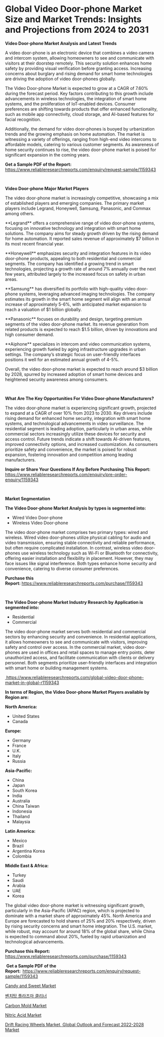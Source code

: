 <p><h1>Global Video Door-phone Market Size and Market Trends: Insights and Projections from 2024 to 2031</h1></p><p><strong>Video Door-phone Market Analysis and Latest Trends</strong></p>
<p><p>A video door-phone is an electronic device that combines a video camera and intercom system, allowing homeowners to see and communicate with visitors at their doorstep remotely. This security solution enhances home safety by providing visual verification before granting access. Increasing concerns about burglary and rising demand for smart home technologies are driving the adoption of video door-phones globally.</p><p>The Video Door-phone Market is expected to grow at a CAGR of 7.60% during the forecast period. Key factors contributing to this growth include advancements in wireless technologies, the integration of smart home systems, and the proliferation of IoT-enabled devices. Consumer preferences are shifting towards products that offer enhanced functionality, such as mobile app connectivity, cloud storage, and AI-based features for facial recognition.</p><p>Additionally, the demand for video door-phones is buoyed by urbanization trends and the growing emphasis on home automation. The market is witnessing a variety of offerings, ranging from high-end video intercoms to affordable models, catering to various customer segments. As awareness of home security continues to rise, the video door-phone market is poised for significant expansion in the coming years.</p></p>
<p><strong>Get a Sample PDF of the Report:&nbsp;</strong> <a href="https://www.reliableresearchreports.com/enquiry/request-sample/1159343">https://www.reliableresearchreports.com/enquiry/request-sample/1159343</a></p>
<p>&nbsp;</p>
<p><strong>Video Door-phone Major Market Players</strong></p>
<p><p>The video door-phone market is increasingly competitive, showcasing a mix of established players and emerging companies. The primary market players include Legrand, Honeywell, Samsung, Panasonic, and Commax among others.</p><p>**Legrand** offers a comprehensive range of video door-phone systems, focusing on innovative technology and integration with smart home solutions. The company aims for steady growth driven by the rising demand for home automation. It reported sales revenue of approximately $7 billion in its most recent financial year.</p><p>**Honeywell** emphasizes security and integration features in its video door-phone products, appealing to both residential and commercial segments. The company has identified a growing trend in smart technologies, projecting a growth rate of around 7% annually over the next few years, attributed largely to the increased focus on safety in urban areas.</p><p>**Samsung** has diversified its portfolio with high-quality video door-phone systems, leveraging advanced imaging technologies. The company estimates its growth in the smart home segment will align with an annual increase of approximately 5-6%, with anticipated market expansion to reach a valuation of $1 billion globally.</p><p>**Panasonic** focuses on durability and design, targeting premium segments of the video door-phone market. Its revenue generation from related products is expected to reach $1.5 billion, driven by innovations and high consumer demand.</p><p>**Aiphone** specializes in intercom and video communication systems, experiencing growth fueled by aging infrastructure upgrades in urban settings. The company’s strategic focus on user-friendly interfaces positions it well for an estimated annual growth of 4-5%.</p><p>Overall, the video door-phone market is expected to reach around $3 billion by 2028, spurred by increased adoption of smart home devices and heightened security awareness among consumers.</p></p>
<p>&nbsp;</p>
<p><strong>What Are The Key Opportunities For Video Door-phone Manufacturers?</strong></p>
<p><p>The video door-phone market is experiencing significant growth, projected to expand at a CAGR of over 10% from 2023 to 2030. Key drivers include rising demand for enhanced home security, integration with smart home systems, and technological advancements in video surveillance. The residential segment is leading adoption, particularly in urban areas, while commercial sectors increasingly utilize these devices for security and access control. Future trends indicate a shift towards AI-driven features, improved connectivity options, and increased customization. As consumers prioritize safety and convenience, the market is poised for robust expansion, fostering innovation and competition among leading manufacturers.</p></p>
<p><strong>Inquire or Share Your Questions If Any Before Purchasing This Report:</strong> <a href="https://www.reliableresearchreports.com/enquiry/pre-order-enquiry/1159343">https://www.reliableresearchreports.com/enquiry/pre-order-enquiry/1159343</a></p>
<p>&nbsp;</p>
<p><strong>Market Segmentation</strong></p>
<p><strong>The Video Door-phone Market Analysis by types is segmented into:</strong></p>
<p><ul><li>Wired Video Door-phone</li><li>Wireless Video Door-phone</li></ul></p>
<p><p>The video door-phone market comprises two primary types: wired and wireless. Wired video door-phones utilize physical cabling for audio and video transmission, ensuring stable connectivity and reliable performance, but often require complicated installation. In contrast, wireless video door-phones use wireless technology such as Wi-Fi or Bluetooth for connectivity, offering easier installation and flexibility in placement. However, they may face issues like signal interference. Both types enhance home security and convenience, catering to diverse consumer preferences.</p></p>
<p><strong>Purchase this Report:&nbsp;</strong><a href="https://www.reliableresearchreports.com/purchase/1159343">https://www.reliableresearchreports.com/purchase/1159343</a></p>
<p>&nbsp;</p>
<p><strong>The Video Door-phone Market Industry Research by Application is segmented into:</strong></p>
<p><ul><li>Residential</li><li>Commercial</li></ul></p>
<p><p>The video door-phone market serves both residential and commercial sectors by enhancing security and convenience. In residential applications, it allows homeowners to see and communicate with visitors, improving safety and control over access. In the commercial market, video door-phones are used in offices and retail spaces to manage entry points, deter unauthorized access, and facilitate communication with clients or delivery personnel. Both segments prioritize user-friendly interfaces and integration with smart home or building management systems.</p></p>
<p><a href="https://www.reliableresearchreports.com/global-video-door-phone-market-in-global-r1159343">&nbsp;https://www.reliableresearchreports.com/global-video-door-phone-market-in-global-r1159343</a></p>
<p><strong>In terms of Region, the Video Door-phone Market Players available by Region are:</strong></p>
<p>
    <p> <strong> North America: </strong>
        <ul>
            <li>United States</li>
            <li>Canada</li>
        </ul>
        </p> 
    <p> <strong> Europe: </strong>
        <ul>
            <li>Germany</li>
            <li>France</li>
            <li>U.K.</li>
            <li>Italy</li>
            <li>Russia</li>
        </ul>
        </p> 
    <p> <strong> Asia-Pacific: </strong>
        <ul>
            <li>China</li>
            <li>Japan</li>
            <li>South Korea</li>
            <li>India</li>
            <li>Australia</li>
            <li>China Taiwan</li>
            <li>Indonesia</li>
            <li>Thailand</li>
            <li>Malaysia</li>
        </ul>
        </p> 
    <p> <strong> Latin America: </strong>
        <ul>
            <li>Mexico</li>
            <li>Brazil</li>
            <li>Argentina Korea</li>
            <li>Colombia</li>
        </ul>
        </p> 
    <p> <strong> Middle East & Africa: </strong>
        <ul>
            <li>Turkey</li>
            <li>Saudi</li>
            <li>Arabia</li>
            <li>UAE</li>
            <li>Korea</li>
        </ul>
    </p>
    </p>
<p><p>The global video door-phone market is witnessing significant growth, particularly in the Asia-Pacific (APAC) region, which is projected to dominate with a market share of approximately 45%. North America and Europe are forecasted to hold shares of 25% and 20% respectively, driven by rising security concerns and smart home integration. The U.S. market, while robust, may account for around 18% of the global share, while China is expected to command about 20%, fueled by rapid urbanization and technological advancements.</p></p>
<p><strong>Purchase this Report: </strong><a href="https://www.reliableresearchreports.com/purchase/1159343">https://www.reliableresearchreports.com/purchase/1159343</a></p>
<p>&nbsp;<strong>Get a Sample PDF of the Report:&nbsp;&nbsp;</strong><a href="https://www.reliableresearchreports.com/enquiry/request-sample/1159343">https://www.reliableresearchreports.com/enquiry/request-sample/1159343</a></p>
<p><strong></strong></p>
<p><p><a href="https://www.linkedin.com/pulse/insights-candy-sweet-market-size-which-expanding-147-cagr-from-uw3ve?trackingId=9%2BqBRNekTpKWZ7Pd1gr5OA%3D%3D">Candy and Sweet Market</a></p><p><a href="https://medium.com/@macyorn/%EB%B2%A4%EC%B9%98%ED%83%91-%ED%94%8C%EB%9D%BC%EC%A6%88%EB%A7%88-%ED%81%B4%EB%A6%AC%EB%84%88-%EC%8B%9C%EC%9E%A5-%EA%B7%9C%EB%AA%A8%EB%8A%94-%EC%97%B0%ED%8F%89%EA%B7%A0-%EC%84%B1%EC%9E%A5%EB%A5%A0-cagr-14-9-%EB%A1%9C-%EC%84%B1%EC%9E%A5%ED%95%98%EA%B3%A0-%EC%9E%88%EC%9C%BC%EB%A9%B0-%EC%9D%B4-%EB%B3%B4%EA%B3%A0%EC%84%9C%EB%8A%94-%EC%8B%9C%EC%9E%A5-%EC%84%B8%EB%B6%84%ED%99%94-%EC%84%B1%EC%9E%A5-%EB%B0%8F-2024-2031%EB%85%84-%EC%98%88%EC%B8%A1%EC%97%90-%EB%8C%80%ED%95%9C-%EB%B6%84%EC%84%9D%EC%9D%84-%ED%8F%AC%ED%95%A8%ED%95%A9%EB%8B%88%EB%8B%A4-915a2501db67">벤치탑 플라즈마 클리너</a></p><p><a href="https://issuu.com/reportprime-2/docs/carbon-mold-market-size-2030.pptx_0fa93e693a1c88">Carbon Mold Market</a></p><p><a href="https://www.linkedin.com/pulse/global-nitric-acid-industry-analysis-report-market-size-jglhf?trackingId=xc1C7pv6QvOyMHZ%2BFtRfvQ%3D%3D">Nitric Acid Market</a></p><p><a href="https://medium.com/@jadenraynor1947/what-is-drift-racing-wheels-market-global-outlook-and-forecast-2022-2028-market-602f329c3763">Drift Racing Wheels Market, Global Outlook and Forecast 2022-2028 Market</a></p></p>